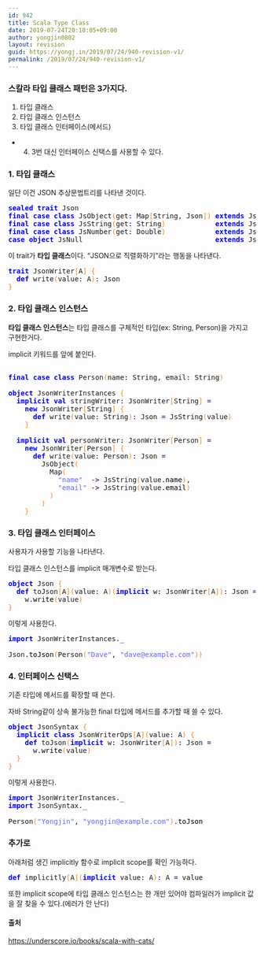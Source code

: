 ```yaml
---
id: 942
title: Scala Type Class
date: 2019-07-24T20:10:05+09:00
author: yongjin0802
layout: revision
guid: https://yongj.in/2019/07/24/940-revision-v1/
permalink: /2019/07/24/940-revision-v1/
---
```

### 스칼라 타입 클래스 패턴은 3가지다.

  1. 타입 클래스
  2. 타입 클래스 인스턴스
  3. 타입 클래스 인터페이스(메서드)

+ 4. 3번 대신 인터페이스 신택스를 사용할 수 있다.

### 1. 타입 클래스

일단 이건 JSON 추상문법트리를 나타낸 것이다.

<pre class="scala" style="font-family:monospace;"><span style="color: #0000ff; font-weight: bold;">sealed</span> <span style="color: #0000ff; font-weight: bold;">trait</span> Json
<span style="color: #0000ff; font-weight: bold;">final</span> <span style="color: #0000ff; font-weight: bold;">case</span> <span style="color: #0000ff; font-weight: bold;">class</span> JsObject<span style="color: #F78811;">&#40;</span>get<span style="color: #000080;">:</span> Map<span style="color: #F78811;">&#91;</span>String, Json<span style="color: #F78811;">&#93;</span><span style="color: #F78811;">&#41;</span> <span style="color: #0000ff; font-weight: bold;">extends</span> Json
<span style="color: #0000ff; font-weight: bold;">final</span> <span style="color: #0000ff; font-weight: bold;">case</span> <span style="color: #0000ff; font-weight: bold;">class</span> JsString<span style="color: #F78811;">&#40;</span>get<span style="color: #000080;">:</span> String<span style="color: #F78811;">&#41;</span>            <span style="color: #0000ff; font-weight: bold;">extends</span> Json
<span style="color: #0000ff; font-weight: bold;">final</span> <span style="color: #0000ff; font-weight: bold;">case</span> <span style="color: #0000ff; font-weight: bold;">class</span> JsNumber<span style="color: #F78811;">&#40;</span>get<span style="color: #000080;">:</span> Double<span style="color: #F78811;">&#41;</span>            <span style="color: #0000ff; font-weight: bold;">extends</span> Json
<span style="color: #0000ff; font-weight: bold;">case</span> <span style="color: #0000ff; font-weight: bold;">object</span> JsNull                                <span style="color: #0000ff; font-weight: bold;">extends</span> Json</pre>

이 trait가 **타입 클래스**이다. &#8220;JSON으로 직렬화하기&#8221;라는 행동을 나타낸다. 

<pre class="scala" style="font-family:monospace;"><span style="color: #0000ff; font-weight: bold;">trait</span> JsonWriter<span style="color: #F78811;">&#91;</span>A<span style="color: #F78811;">&#93;</span> <span style="color: #F78811;">&#123;</span>
  <span style="color: #0000ff; font-weight: bold;">def</span> write<span style="color: #F78811;">&#40;</span>value<span style="color: #000080;">:</span> A<span style="color: #F78811;">&#41;</span><span style="color: #000080;">:</span> Json
<span style="color: #F78811;">&#125;</span></pre>

### 2. 타입 클래스 인스턴스

 **타입 클래스 인스턴스**는 타입 클래스를 구체적인 타입(ex: String, Person)을 가지고 구현한거다.

implicit 키워드를 앞에 붙인다. 

<pre class="scala" style="font-family:monospace;">&nbsp;
<span style="color: #0000ff; font-weight: bold;">final</span> <span style="color: #0000ff; font-weight: bold;">case</span> <span style="color: #0000ff; font-weight: bold;">class</span> Person<span style="color: #F78811;">&#40;</span>name<span style="color: #000080;">:</span> String, email<span style="color: #000080;">:</span> String<span style="color: #F78811;">&#41;</span>
&nbsp;
<span style="color: #0000ff; font-weight: bold;">object</span> JsonWriterInstances <span style="color: #F78811;">&#123;</span>
  <span style="color: #0000ff; font-weight: bold;">implicit</span> <span style="color: #0000ff; font-weight: bold;">val</span> stringWriter<span style="color: #000080;">:</span> JsonWriter<span style="color: #F78811;">&#91;</span>String<span style="color: #F78811;">&#93;</span> <span style="color: #000080;">=</span>
    <span style="color: #0000ff; font-weight: bold;">new</span> JsonWriter<span style="color: #F78811;">&#91;</span>String<span style="color: #F78811;">&#93;</span> <span style="color: #F78811;">&#123;</span>
      <span style="color: #0000ff; font-weight: bold;">def</span> write<span style="color: #F78811;">&#40;</span>value<span style="color: #000080;">:</span> String<span style="color: #F78811;">&#41;</span><span style="color: #000080;">:</span> Json <span style="color: #000080;">=</span> JsString<span style="color: #F78811;">&#40;</span>value<span style="color: #F78811;">&#41;</span>
    <span style="color: #F78811;">&#125;</span>
&nbsp;
  <span style="color: #0000ff; font-weight: bold;">implicit</span> <span style="color: #0000ff; font-weight: bold;">val</span> personWriter<span style="color: #000080;">:</span> JsonWriter<span style="color: #F78811;">&#91;</span>Person<span style="color: #F78811;">&#93;</span> <span style="color: #000080;">=</span>
    <span style="color: #0000ff; font-weight: bold;">new</span> JsonWriter<span style="color: #F78811;">&#91;</span>Person<span style="color: #F78811;">&#93;</span> <span style="color: #F78811;">&#123;</span>
      <span style="color: #0000ff; font-weight: bold;">def</span> write<span style="color: #F78811;">&#40;</span>value<span style="color: #000080;">:</span> Person<span style="color: #F78811;">&#41;</span><span style="color: #000080;">:</span> Json <span style="color: #000080;">=</span>
        JsObject<span style="color: #F78811;">&#40;</span>
          Map<span style="color: #F78811;">&#40;</span>
            <span style="color: #6666FF;">"name"</span>  -<span style="color: #000080;">&gt;</span> JsString<span style="color: #F78811;">&#40;</span>value.<span style="color: #000000;">name</span><span style="color: #F78811;">&#41;</span>,
            <span style="color: #6666FF;">"email"</span> -<span style="color: #000080;">&gt;</span> JsString<span style="color: #F78811;">&#40;</span>value.<span style="color: #000000;">email</span><span style="color: #F78811;">&#41;</span>
          <span style="color: #F78811;">&#41;</span>
        <span style="color: #F78811;">&#41;</span>
    <span style="color: #F78811;">&#125;</span></pre>

### 3. 타입 클래스 인터페이스

사용자가 사용할 기능을 나타낸다.

타입 클래스 인스턴스를 implicit 매개변수로 받는다. 

<pre class="scala" style="font-family:monospace;"><span style="color: #0000ff; font-weight: bold;">object</span> Json <span style="color: #F78811;">&#123;</span>
  <span style="color: #0000ff; font-weight: bold;">def</span> toJson<span style="color: #F78811;">&#91;</span>A<span style="color: #F78811;">&#93;</span><span style="color: #F78811;">&#40;</span>value<span style="color: #000080;">:</span> A<span style="color: #F78811;">&#41;</span><span style="color: #F78811;">&#40;</span><span style="color: #0000ff; font-weight: bold;">implicit</span> w<span style="color: #000080;">:</span> JsonWriter<span style="color: #F78811;">&#91;</span>A<span style="color: #F78811;">&#93;</span><span style="color: #F78811;">&#41;</span><span style="color: #000080;">:</span> Json <span style="color: #000080;">=</span>
    w.<span style="color: #000000;">write</span><span style="color: #F78811;">&#40;</span>value<span style="color: #F78811;">&#41;</span>
<span style="color: #F78811;">&#125;</span></pre>

이렇게 사용한다.

<pre class="scala" style="font-family:monospace;"><span style="color: #0000ff; font-weight: bold;">import</span> JsonWriterInstances.<span style="color: #000080;">_</span>
&nbsp;
Json.<span style="color: #000000;">toJson</span><span style="color: #F78811;">&#40;</span>Person<span style="color: #F78811;">&#40;</span><span style="color: #6666FF;">"Dave"</span>, <span style="color: #6666FF;">"dave@example.com"</span><span style="color: #F78811;">&#41;</span><span style="color: #F78811;">&#41;</span></pre>

### 4. 인터페이스 신택스

기존 타입에 메서드를 확장할 때 쓴다.

자바 String같이 상속 불가능한 final 타입에 메서드를 추가할 때 쓸 수 있다. 

<pre class="scala" style="font-family:monospace;"><span style="color: #0000ff; font-weight: bold;">object</span> JsonSyntax <span style="color: #F78811;">&#123;</span>
  <span style="color: #0000ff; font-weight: bold;">implicit</span> <span style="color: #0000ff; font-weight: bold;">class</span> JsonWriterOps<span style="color: #F78811;">&#91;</span>A<span style="color: #F78811;">&#93;</span><span style="color: #F78811;">&#40;</span>value<span style="color: #000080;">:</span> A<span style="color: #F78811;">&#41;</span> <span style="color: #F78811;">&#123;</span>
    <span style="color: #0000ff; font-weight: bold;">def</span> toJson<span style="color: #F78811;">&#40;</span><span style="color: #0000ff; font-weight: bold;">implicit</span> w<span style="color: #000080;">:</span> JsonWriter<span style="color: #F78811;">&#91;</span>A<span style="color: #F78811;">&#93;</span><span style="color: #F78811;">&#41;</span><span style="color: #000080;">:</span> Json <span style="color: #000080;">=</span>
      w.<span style="color: #000000;">write</span><span style="color: #F78811;">&#40;</span>value<span style="color: #F78811;">&#41;</span>
  <span style="color: #F78811;">&#125;</span>
<span style="color: #F78811;">&#125;</span></pre>

이렇게 사용한다.

<pre class="scala" style="font-family:monospace;"><span style="color: #0000ff; font-weight: bold;">import</span> JsonWriterInstances.<span style="color: #000080;">_</span>
<span style="color: #0000ff; font-weight: bold;">import</span> JsonSyntax.<span style="color: #000080;">_</span>
&nbsp;
Person<span style="color: #F78811;">&#40;</span><span style="color: #6666FF;">"Yongjin"</span>, <span style="color: #6666FF;">"yongjin@example.com"</span><span style="color: #F78811;">&#41;</span>.<span style="color: #000000;">toJson</span></pre>

### 추가로

아래처럼 생긴 implicitly 함수로 implicit scope를 확인 가능하다.

<pre class="scala" style="font-family:monospace;"><span style="color: #0000ff; font-weight: bold;">def</span> implicitly<span style="color: #F78811;">&#91;</span>A<span style="color: #F78811;">&#93;</span><span style="color: #F78811;">&#40;</span><span style="color: #0000ff; font-weight: bold;">implicit</span> value<span style="color: #000080;">:</span> A<span style="color: #F78811;">&#41;</span><span style="color: #000080;">:</span> A <span style="color: #000080;">=</span> value</pre>

또한 implicit scope에 타입 클래스 인스턴스는 한 개만 있어야 컴파일러가 implicit 값을 잘 찾을 수 있다.(에러가 안 난다)

#### 출처

<https://underscore.io/books/scala-with-cats/>